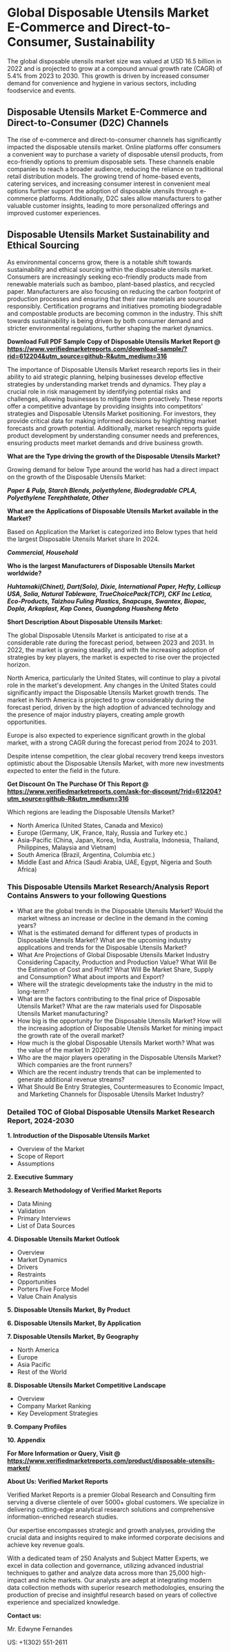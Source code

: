 <h1>Global Disposable Utensils Market E-Commerce and Direct-to-Consumer, Sustainability</h1><p class=""><p>The global disposable utensils market size was valued at USD 16.5 billion in 2022 and is projected to grow at a compound annual growth rate (CAGR) of 5.4% from 2023 to 2030. This growth is driven by increased consumer demand for convenience and hygiene in various sectors, including foodservice and events.</p><h2>Disposable Utensils Market E-Commerce and Direct-to-Consumer (D2C) Channels</h2><p>The rise of e-commerce and direct-to-consumer channels has significantly impacted the disposable utensils market. Online platforms offer consumers a convenient way to purchase a variety of disposable utensil products, from eco-friendly options to premium disposable sets. These channels enable companies to reach a broader audience, reducing the reliance on traditional retail distribution models. The growing trend of home-based events, catering services, and increasing consumer interest in convenient meal options further support the adoption of disposable utensils through e-commerce platforms. Additionally, D2C sales allow manufacturers to gather valuable customer insights, leading to more personalized offerings and improved customer experiences.</p><h2>Disposable Utensils Market Sustainability and Ethical Sourcing</h2><p>As environmental concerns grow, there is a notable shift towards sustainability and ethical sourcing within the disposable utensils market. Consumers are increasingly seeking eco-friendly products made from renewable materials such as bamboo, plant-based plastics, and recycled paper. Manufacturers are also focusing on reducing the carbon footprint of production processes and ensuring that their raw materials are sourced responsibly. Certification programs and initiatives promoting biodegradable and compostable products are becoming common in the industry. This shift towards sustainability is being driven by both consumer demand and stricter environmental regulations, further shaping the market dynamics.</p></p><p class=""><strong>Download Full PDF Sample Copy of Disposable Utensils Market Report @ <a href="https://www.verifiedmarketreports.com/download-sample/?rid=612204&utm_source=github-R&utm_medium=316" target="_blank">https://www.verifiedmarketreports.com/download-sample/?rid=612204&utm_source=github-R&utm_medium=316</a></strong></p><p>The importance of&nbsp;Disposable Utensils Market research reports lies in their ability to aid strategic planning, helping businesses develop effective strategies by understanding market trends and dynamics. They play a crucial role in risk management by identifying potential risks and challenges, allowing businesses to mitigate them proactively. These reports offer a competitive advantage by providing insights into competitors' strategies and Disposable Utensils Market positioning. For investors, they provide critical data for making informed decisions by highlighting market forecasts and growth potential. Additionally, market research reports guide product development by understanding consumer needs and preferences, ensuring products meet market demands and drive business growth.</p><p><strong>What are the&nbsp;Type driving the growth of the Disposable Utensils Market?</strong></p><p id="" class="">Growing demand for below Type around the world has had a direct impact on the growth of the Disposable Utensils Market:</p><p class=""><em><strong>Paper & Pulp, Starch Blends, polyethylene, Biodegradable CPLA, Polyethylene Terephthalate, Other</strong></em></p><p class=""><strong>What are the&nbsp;Applications&nbsp;of Disposable Utensils Market available in the Market?</strong></p><p id="" class="">Based on Application the Market is categorized into Below types that held the largest Disposable Utensils Market share In 2024.</p><p class=""><em><strong>Commercial, Household</strong></em></p><p class=""><strong>Who is the largest Manufacturers of Disposable Utensils Market worldwide?</strong></p><p><em><strong>Huhtamaki(Chinet), Dart(Solo), Dixie, International Paper, Hefty, Lollicup USA, Solia, Natural Tableware, TrueChoicePack(TCP), CKF Inc Letica, Eco-Products, Taizhou Fuling Plastics, Snapcups, Swantex, Biopac, Dopla, Arkaplast, Kap Cones, Guangdong Huasheng Meto</strong></em></p><p id="" class=""><strong>Short Description About Disposable Utensils Market:</strong></p><p>The global Disposable Utensils Market is anticipated to rise at a considerable rate during the forecast period, between 2023 and 2031. In 2022, the market is growing steadily, and with the increasing adoption of strategies by key players, the market is expected to rise over the projected horizon.</p><p>North America, particularly the United States, will continue to play a pivotal role in the market's development. Any changes in the United States could significantly impact the Disposable Utensils Market growth trends. The market in North America is projected to grow considerably during the forecast period, driven by the high adoption of advanced technology and the presence of major industry players, creating ample growth opportunities.</p><p>Europe is also expected to experience significant growth in the global market, with a strong CAGR during the forecast period from 2024 to 2031.</p><p>Despite intense competition, the clear global recovery trend keeps investors optimistic about the Disposable Utensils Market, with more new investments expected to enter the field in the future.</p><p id="" class=""><strong>Get Discount On The Purchase Of This Report @ <a href="https://www.verifiedmarketreports.com/ask-for-discount/?rid=612204?utm_source=github-R&utm_medium=316" target="_blank">https://www.verifiedmarketreports.com/ask-for-discount/?rid=612204?utm_source=github-R&utm_medium=316</a></strong></p><p class="">Which regions are leading the Disposable Utensils Market?</p><ul><li>North America (United States, Canada and Mexico)</li><li>Europe (Germany, UK, France, Italy, Russia and Turkey etc.)</li><li>Asia-Pacific (China, Japan, Korea, India, Australia, Indonesia, Thailand, Philippines, Malaysia and Vietnam)</li><li>South America (Brazil, Argentina, Columbia etc.)</li><li>Middle East and Africa (Saudi Arabia, UAE, Egypt, Nigeria and South Africa)</li></ul><h3 id="" class="">This Disposable Utensils Market Research/Analysis Report Contains Answers to your following Questions</h3><ul><li>What are the global trends in the Disposable Utensils Market? Would the market witness an increase or decline in the demand in the coming years?</li><li>What is the estimated demand for different types of products in Disposable Utensils Market? What are the upcoming industry applications and trends for the Disposable Utensils Market?</li><li>What Are Projections of Global Disposable Utensils Market Industry Considering Capacity, Production and Production Value? What Will Be the Estimation of Cost and Profit? What Will Be Market Share, Supply and Consumption? What about imports and Export?</li><li>Where will the strategic developments take the industry in the mid to long-term?</li><li>What are the factors contributing to the final price of Disposable Utensils Market? What are the raw materials used for Disposable Utensils Market manufacturing?</li><li>How big is the opportunity for the Disposable Utensils Market? How will the increasing adoption of Disposable Utensils Market for mining impact the growth rate of the overall market?</li><li>How much is the global Disposable Utensils Market worth? What was the value of the market In 2020?</li><li>Who are the major players operating in the Disposable Utensils Market? Which companies are the front runners?</li><li>Which are the recent industry trends that can be implemented to generate additional revenue streams?</li><li>What Should Be Entry Strategies, Countermeasures to Economic Impact, and Marketing Channels for Disposable Utensils Market Industry?</li></ul><h3 id="" class="">Detailed TOC of Global Disposable Utensils Market Research Report, 2024-2030</h3><p id="" class=""><strong>1. Introduction of the Disposable Utensils Market</strong></p><ul><li>Overview of the Market</li><li>Scope of Report</li><li>Assumptions</li></ul><p id="" class=""><strong>2. Executive Summary</strong></p><p id="" class=""><strong>3. Research Methodology of Verified Market Reports</strong></p><ul><li>Data Mining</li><li>Validation</li><li>Primary Interviews</li><li>List of Data Sources</li></ul><p id="" class=""><strong>4. Disposable Utensils Market Outlook</strong></p><ul><li>Overview</li><li>Market Dynamics</li><li>Drivers</li><li>Restraints</li><li>Opportunities</li><li>Porters Five Force Model</li><li>Value Chain Analysis</li></ul><p id="" class=""><strong>5. Disposable Utensils Market, By Product</strong></p><p id="" class=""><strong>6. Disposable Utensils Market, By Application</strong></p><p id="" class=""><strong>7. Disposable Utensils Market, By Geography</strong></p><ul><li>North America</li><li>Europe</li><li>Asia Pacific</li><li>Rest of the World</li></ul><p id="" class=""><strong>8. Disposable Utensils Market Competitive Landscape</strong></p><ul><li>Overview</li><li>Company Market Ranking</li><li>Key Development Strategies</li></ul><p id="" class=""><strong>9. Company Profiles</strong></p><p id="" class=""><strong>10. Appendix</strong></p><p id="" class=""><strong>For More Information or Query, Visit @ <a href="https://www.verifiedmarketreports.com/product/disposable-utensils-market/" target="_blank">https://www.verifiedmarketreports.com/product/disposable-utensils-market/</a></strong></p><p id="" class=""><strong>About Us: Verified Market Reports</strong></p><p id="" class="">Verified Market Reports is a premier Global Research and Consulting firm serving a diverse clientele of over 5000+ global customers. We specialize in delivering cutting-edge analytical research solutions and comprehensive information-enriched research studies.</p><p id="" class="">Our expertise encompasses strategic and growth analyses, providing the crucial data and insights required to make informed corporate decisions and achieve key revenue goals.</p><p id="" class="">With a dedicated team of 250 Analysts and Subject Matter Experts, we excel in data collection and governance, utilizing advanced industrial techniques to gather and analyze data across more than 25,000 high-impact and niche markets. Our analysts are adept at integrating modern data collection methods with superior research methodologies, ensuring the production of precise and insightful research based on years of collective experience and specialized knowledge.</p><p id="" class=""><strong>Contact us:</strong></p><p id="" class="">Mr. Edwyne Fernandes</p><p id="" class="">US: +1(302) 551-2611</p>